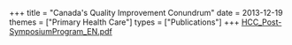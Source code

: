 +++
title = "Canada's Quality Improvement Conundrum"
date = 2013-12-19
themes = ["Primary Health Care"]
types = ["Publications"]
+++
[HCC\_Post-SymposiumProgram\_EN.pdf](/files/HCC_Post-SymposiumProgram_EN.pdf)
